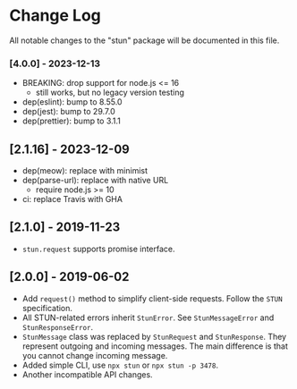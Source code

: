 # Change Log

All notable changes to the "stun" package will be documented in this file.


### [4.0.0] - 2023-12-13

- BREAKING: drop support for node.js <= 16
    - still works, but no legacy version testing
- dep(eslint): bump to 8.55.0
- dep(jest): bump to 29.7.0
- dep(prettier): bump to 3.1.1


## [2.1.16] - 2023-12-09

- dep(meow): replace with minimist
- dep(parse-url): replace with native URL
    - require node.js >= 10
- ci: replace Travis with GHA


## [2.1.0] - 2019-11-23

- `stun.request` supports promise interface.


## [2.0.0] - 2019-06-02

- Add `request()` method to simplify client-side requests. Follow the `STUN` specification.
- All STUN-related errors inherit `StunError`. See `StunMessageError` and `StunResponseError`.
- `StunMessage` class was replaced by `StunRequest` and `StunResponse`. They represent outgoing and incoming messages. The main difference is that you cannot change incoming message.
- Added simple CLI, use `npx stun` or `npx stun -p 3478`.
- Another incompatible API changes.
